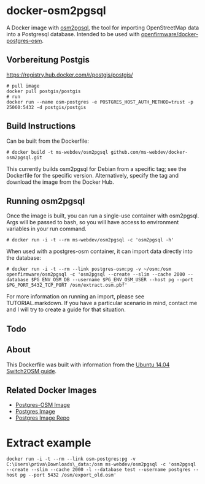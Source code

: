 # docker-osm2pgsql

A Docker image with [osm2pgsql](https://github.com/openstreetmap/osm2pgsql), the tool for importing OpenStreetMap data into a Postgresql database. Intended to be used with [openfirmware/docker-postgres-osm](https://github.com/openfirmware/docker-postgres-osm).

## Vorbereitung Postgis
https://registry.hub.docker.com/r/postgis/postgis/
```
# pull image
docker pull postgis/postgis
# run
docker run --name osm-postgres -e POSTGRES_HOST_AUTH_METHOD=trust -p 25060:5432 -d postgis/postgis
```

## Build Instructions

Can be built from the Dockerfile:

    # docker build -t ms-webdev/osm2pgsql github.com/ms-webdev/docker-osm2pgsql.git

This currently builds osm2pgsql for Debian from a specific tag; see the Dockerfile for the specific version. Alternatively, specify the tag and download the image from the Docker Hub.

## Running osm2pgsql

Once the image is built, you can run a single-use container with osm2pgsql. Args will be passed to bash, so you will have access to environment variables in your run command.

    # docker run -i -t --rm ms-webdev/osm2pgsql -c 'osm2pgsql -h'

When used with a postgres-osm container, it can import data directly into the database:

    # docker run -i -t --rm --link postgres-osm:pg -v ~/osm:/osm openfirmware/osm2pgsql -c 'osm2pgsql --create --slim --cache 2000 --database $PG_ENV_OSM_DB --username $PG_ENV_OSM_USER --host pg --port $PG_PORT_5432_TCP_PORT /osm/extract.osm.pbf'

For more information on running an import, please see TUTORIAL.markdown. If you have a particular scenario in mind, contact me and I will try to create a guide for that situation.

## Todo

## About

This Dockerfile was built with information from the [Ubuntu 14.04 Switch2OSM guide](http://switch2osm.org/serving-tiles/manually-building-a-tile-server-14-04/).

## Related Docker Images

* [Postgres-OSM Image](https://github.com/openfirmware/docker-postgres-osm)
* [Postgres Image](https://registry.hub.docker.com/_/postgres/)
* [Postgres Image Repo](https://github.com/docker-library/postgres)

# Extract example

```
docker run -i -t --rm --link osm-postgres:pg -v C:\Users\priva\Downloads\_data:/osm ms-webdev/osm2pgsql -c 'osm2pgsql --create --slim --cache 2000 -l --database test --username postgres --host pg --port 5432 /osm/export_old.osm'
```